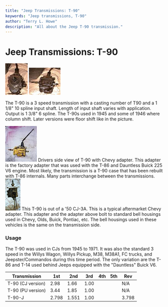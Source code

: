 ```yaml
---
title: "Jeep Transmissions: T-90"
keywords: "Jeep transmissions, T-90"
author: "Terry L. Howe"
description: "All about the Jeep T-90 transmission."
---
```

# Jeep Transmissions: T-90

[![T-90 front](../../../img/transmission/factory/t90f_.jpg)](../../../img/transmission/factory/t90f.jpg) [![T-90 side](../../../img/transmission/factory/t90s_.jpg)](../../../img/transmission/factory/t90s.jpg)   

The T-90 is a 3 speed transmission with a casting number of T90 and a 1 1/8" 10 spline input shaft. Length of input shaft varies with application. Output is 1 3/8" 6 spline. The T-90s used in 1945 and some of 1946 where column shift. Later versions were floor shift like in the picture.

[![T-90 drivers side](../../../img/transmission/factory/t90dsc_.jpg)](../../../img/transmission/factory/t90dsc.jpg) Drivers side view of T-90 with Chevy adapter. This adapter is the factory adapter that was used with the T-86 and Dauntless Buick 225 V6 engine. Most likely, the transmission is a T-90 case that has been rebuilt with T-86 internals. Many parts interchange between the transmissions. [![T-90 top view](../../../img/transmission/factory/t90t1_.jpg)](../../../img/transmission/factory/t90t1.jpg) This T-90 is out of a '50 CJ-3A. This is a typical aftermarket Chevy adapter. This adapter and the adapter above bolt to standard bell housings used in Chevy, Olds, Buick, Pontiac, etc. The bell housings used in these vehicles is the same on the transmission side. 

### Usage

The T-90 was used in CJs from 1945 to 1971. It was also the standard 3 speed in the Willys Wagon, Willys Pickup, M38, M38A1, FC trucks, and Jeepster/Commandos during this time period. The only variation are the T-86 and T-14 used behind Jeeps equipped with the "Dauntless" Buick V6.

| Transmission      | 1st   | 2nd   | 3rd  | 4th | 5th | Rev   |
|-------------------|-------|-------|------|-----|-----|-------|
| T-90 (CJ version) | 2.98  | 1.66  | 1.00 |     |     | N/A   |
| T-90 (PU version) | 3.44  | 1.85  | 1.00 |     |     | N/A   |
| T-90-J            | 2.798 | 1.551 | 1.00 |     |     | 3.798 |